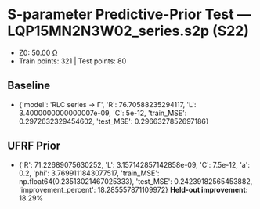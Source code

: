 # S-parameter Predictive-Prior Test — LQP15MN2N3W02_series.s2p (S22)
- Z0: 50.00 Ω
- Train points: 321  |  Test points: 80

## Baseline
- {'model': 'RLC series -> Γ', 'R': 76.70588235294117, 'L': 3.4000000000000007e-09, 'C': 5e-12, 'train_MSE': 0.2972632329454602, 'test_MSE': 0.2966327852697186}

## UFRF Prior
- {'R': 71.22689075630252, 'L': 3.157142857142858e-09, 'C': 7.5e-12, 'a': 0.2, 'phi': 3.7699111843077517, 'train_MSE': np.float64(0.23513021467025333), 'test_MSE': 0.24239182565453882, 'improvement_percent': 18.285557871109972}
**Held-out improvement:** 18.29%